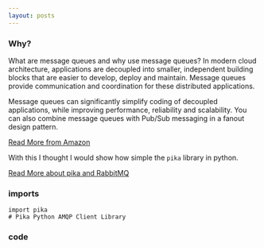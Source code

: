 ```yaml
---
layout: posts
---
```


### Why?

What are message queues and why use message queues? In modern cloud architecture, applications are decoupled into smaller, independent building blocks that are easier to develop, deploy and maintain. Message queues provide communication and coordination for these distributed applications.

Message queues can significantly simplify coding of decoupled applications, while improving performance, reliability and scalability. You can also combine message queues with Pub/Sub messaging in a fanout design pattern.

[Read More from Amazon]('https://aws.amazon.com/message-queue/benefits/')

With this I thought I would show how simple the `pika` library in python.

[Read More about pika and RabbitMQ]('https://www.rabbitmq.com/tutorials/tutorial-two-python.html')

### imports

```
import pika
# Pika Python AMQP Client Library
```

### code

<script src="https://gist.github.com/AsynchronousGillz/b1634db4388182d3903fbfeffb4c1ad9.js"></script>
